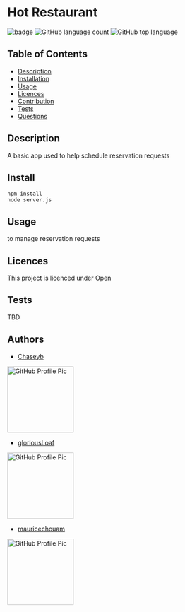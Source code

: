 # Hot Restaurant
  ![badge](https://img.shields.io/badge/License-Open-blue.svg)
  ![GitHub language count](https://img.shields.io/github/languages/count/chaseyb/hot-restaurant)
![GitHub top language](https://img.shields.io/github/languages/top/chaseyb/hot-restaurant)

  ## Table of Contents
  - [Description](#description)
  - [Installation](#install)
  - [Usage](#usage)
  - [Licences](#licences)
  - [Contribution](#contribution)
  - [Tests](#tests)
  - [Questions](#questions)
    
  ## Description
  A basic app used to help schedule reservation requests

  ## Install
  ```
  npm install
  node server.js
  ```
          
  ## Usage
  to manage reservation requests
          
  ## Licences 
  This project is licenced under Open
          
  ##  Tests
  TBD

  ## Authors 
  
  * [Chaseyb](https://github.com/Chaseyb)
  <img src="https://github.com/Chaseyb.png" alt="GitHub Profile Pic" width="150" height="150">
  
  * [gloriousLoaf](https://github.com/gloriousLoaf)
   <img src="https://github.com/gloriousLoaf.png" alt="GitHub Profile Pic" width="150" height="150">
  
  * [mauricechouam](https://github.com/mauricechouam)
  <img src="https://github.com/mauricechouam.png" alt="GitHub Profile Pic" width="150" height="150">
  
